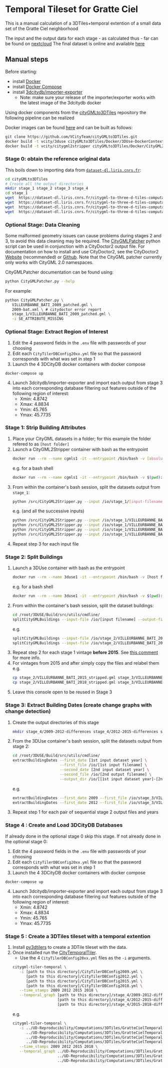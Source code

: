 # Temporal Tileset for Gratte Ciel
This is a manual calculation of a 3DTiles+temporal extention of a small data set of the Gratte Ciel neighborhood

The input and the output data for each stage - as calculated thus - far can be found on [nextcloud](https://partage.liris.cnrs.fr/index.php/f/151016)
The final dataset is online and available [here](https://dataset-dl.liris.cnrs.fr/three-d-tiles-lyon-metropolis/Villeurbanne_GratteCiel_Temporal_2009-2012-2015-2018_TileSet/)

## Manual steps

Before starting:

- install [Docker](https://docs.docker.com/engine/install/)
- install [Docker Compose](https://docs.docker.com/compose/install/)
- install [3dcitydb/importer-exporter](https://github.com/3dcitydb/3dcitydb-suite/releases)
  - Note: make sure your release of the importer/exporter works with the latest image of the 3dcitydb docker

Using docker components from the [cityGMLto3DTiles](https://github.com/VCityTeam/cityGMLto3DTiles) repository the following pipeline can be realized

Docker images can be found [here](https://github.com/VCityTeam/cityGMLto3DTiles/tree/master/Docker) and can be built as follows:
```bash
git clone https://github.com/VCityTeam/cityGMLto3DTiles.git
docker build -t vcity/3duse cityGMLto3DTiles/Docker/3DUse-DockerContext
docker build -t vcity/citygml2stripper cityGMLto3DTiles/Docker/CityGML2Stripper-DockerContext
```

### Stage 0: obtain the reference original data

This boils down to importing data from [`dataset-dl.liris.cnrs.fr`](https://dataset-dl.liris.cnrs.fr/citygml-to-three-d-tiles-computations/stage_1/):

```bash
cd cityGMLto3DTiles
# Create all the output directories
mkdir stage_1 stage_2 stage_3 stage_4 
cd stage_1
wget  https://dataset-dl.liris.cnrs.fr/citygml-to-three-d-tiles-computations/stage_1/2009/VILLEURBANNE_BATI_2009_patched.gml
wget  https://dataset-dl.liris.cnrs.fr/citygml-to-three-d-tiles-computations/stage_1/2012/VILLEURBANNE_BATI_2012_patched.gml
wget  https://dataset-dl.liris.cnrs.fr/citygml-to-three-d-tiles-computations/stage_1/2015/VILLEURBANNE_BATI_2015_patched.gml
wget  https://dataset-dl.liris.cnrs.fr/citygml-to-three-d-tiles-computations/stage_1/2018/VILLEURBANNE_BATI_2018_patched.gml
```

### Optional Stage: Data Cleaning
Some malformed geometry issues can cause problems during stages 2 and 3, to avoid this data cleaning may be required.
The [CityGMLPatcher](./CityGMLPatcher.py) python script can be used in conjunction with a CityDoctor2 output file.
For documentation on how to install and use CityDoctor2, see the CityDoctor2 [Website](https://projekt.bht-berlin.de/citydoctor2/downloads/) (recommended) or [Github](https://transfer.hft-stuttgart.de/gitlab/citydoctor/citydoctor2). Note that the CityGML patcher currently only works with CityGML 2.0 namespaces.

CityGMLPatcher documentation can be found using:
```bash
python CityGMLPatcher.py --help
```
For example:
```bash
python CityGMLPatcher.py \
   VILLEURBANNE_BATI_2009_patched.gml \
   2009-bat.xml \ # citydoctor error report
   stage_1/VILLEURBANNE_BATI_2009_patched.gml \
   -i SE_ATTRIBUTE_MISSING
```
### Optional Stage: Extract Region of Interest
1. Edit the 4 password fields in the `.env` file with passwords of your choosing
2. Edit each `CityTilerDBConfig20xx.yml` file so that the password corresponds with what was set in step 1 
3. Launch the 4 3DCityDB docker containers with docker compose
```
docker-compose up
```
4. Launch 3dcitydb/importer-exporter and import each output from stage 3 into each corresponding database filtering out features outside of the following region of interest:
   - Xmin: 4.8742
   - Xmax: 4.8834
   - Ymin: 45.765
   - Ymax: 45.7735
### Stage 1: Strip Building Attributes

1. Place your CityGML datasets in a folder; for this example the folder refered to as `[host folder]`
2. Launch a CityGML2Stripper container with bash as the entrypoint
   ```bash
   docker run --rm --name cgmls1 -it --entrypoint /bin/bash -v [absolute-path-to-host-folder]:/io vcity/citygml2stripper
   ```
   e.g. for a bash shell
   ```bash
   docker run --rm --name cgmls1 -it --entrypoint /bin/bash -v $(pwd):/io vcity/citygml2stripper
   ```
3. From within the container's bash session, split the datasets output from `stage_1`:
   ```bash
   python /src/CityGML2Stripper.py --input /io/stage_1/[input-filename] --output /io/stage_2/[output-filename] --remove-building-parts
   ```
   e.g. (and all the successive inputs)
   ```bash
   python /src/CityGML2Stripper.py --input /io/stage_1/VILLEURBANNE_BATI_2009_patched.gml --output /io/stage_2/VILLEURBANNE_BATI_2009_stripped.gml --remove-building-parts
   python /src/CityGML2Stripper.py --input /io/stage_1/VILLEURBANNE_BATI_2012_patched.gml --output /io/stage_2/VILLEURBANNE_BATI_2012_stripped.gml --remove-building-parts
   python /src/CityGML2Stripper.py --input /io/stage_1/VILLEURBANNE_BATI_2015_patched.gml --output /io/stage_2/VILLEURBANNE_BATI_2015_stripped.gml --remove-building-parts
   python /src/CityGML2Stripper.py --input /io/stage_1/VILLEURBANNE_BATI_2018_patched.gml --output /io/stage_2/VILLEURBANNE_BATI_2018_stripped.gml --remove-building-parts
   ```
4. Repeat step 3 for each input file

### Stage 2: Split Buildings
1. Launch a 3DUse container with bash as the entrypoint
   ```bash
   docker run --rm --name 3duse1 -it --entrypoint /bin/bash -v [host folder]:/io vcity/3duse
   ```
   e.g. for a bash shell
   ```bash
   docker run --rm --name 3duse1 -it --entrypoint /bin/bash -v $(pwd):/io vcity/3duse
   ```
2. From within the container's bash session, split the dataset buildings:
   ```bash
   cd /root/3DUSE/Build/src/utils/cmdline/
   splitCityGMLBuildings --input-file /io/[input filename] --output-file /io/[output filename]
   ```
   e.g.
   ```bash
   splitCityGMLBuildings --input-file /io/stage_2/VILLEURBANNE_BATI_2009_stripped.gml --output-file /io/stage_3/VILLEURBANNE_BATI_2009_stripped_split.gml
   splitCityGMLBuildings --input-file /io/stage_2/VILLEURBANNE_BATI_2012_stripped.gml --output-file /io/stage_3/VILLEURBANNE_BATI_2012_stripped_split.gml
   ```
4. Repeat step 2 for each stage 1 vintage **before 2015**. 
   See [this comment](https://github.com/VCityTeam/cityGMLto3DTiles/blob/3c10f8235f6ab6c8a28df60f7b065ae8865b7623/PythonCallingDocker/demo_split_buildings.py#L32) for more info.
5. For vintages from 2015 and after simply copy the files and relabel them e.g.
   ```bash
   cp stage_2/VILLEURBANNE_BATI_2015_stripped.gml stage_3/VILLEURBANNE_BATI_2015_stripped_split.gml
   cp stage_2/VILLEURBANNE_BATI_2018_stripped.gml stage_3/VILLEURBANNE_BATI_2018_stripped_split.gml
   ```
6. Leave this console open to be reused in Stage 3

### Stage 3: Extract Building Dates (create change graphs with change detection)
1. Create the output directories of this stage
   ```bash
   mkdir stage_4/2009-2012-differences stage_4/2012-2015-differences stage_4/2015-2018-differences
   ```
3. From the 3DUse container's bash session, split the datasets output from stage 2:
   ```bash
   cd /root/3DUSE/Build/src/utils/cmdline/
   extractBuildingDates --first_date [1st input dataset year] \
                        --first_file /io/[1st input filename] \
                        --second_date [2nd input dataset year] \
                        --second_file /io/[2nd output filename] \
                        --output_dir /io/[[1st input dataset year]-[2nd input dataset year]]
   ```
   e.g. 
   ```bash
   extractBuildingDates --first_date 2009 --first_file /io/stage_3/VILLEURBANNE_BATI_2009_stripped_split.gml --second_date 2012 --second_file /io/stage_3/VILLEURBANNE_BATI_2012_stripped_split.gml --output_dir /io/stage_4/2009-2012-differences
   extractBuildingDates --first_date 2012 --first_file /io/stage_3/VILLEURBANNE_BATI_2012_stripped_split.gml --second_date 2015 --second_file /io/stage_3/VILLEURBANNE_BATI_2015_stripped_split.gml --output_dir /io/stage_4/2012-2015-differences
   ```
2. Repeat step 1 for each pair of sequential stage 2 output files and years

### Stage 4 : Create and Load 3DCityDB Databases
If already done in the optional stage 0 skip this stage.
If not already done in the optional stage 0:
1. Edit the 4 password fields in the `.env` file with passwords of your choosing
2. Edit each `CityTilerDBConfig20xx.yml` file so that the password corresponds with what was set in step 1 
3. Launch the 4 3DCityDB docker containers with docker compose
```
docker-compose up
```
4. Launch 3dcitydb/importer-exporter and import each output from stage 3 into each corresponding database filtering out features outside of the following region of interest:
   - Xmin: 4.8742
   - Xmax: 4.8834
   - Ymin: 45.765
   - Ymax: 45.7735

### Stage 5 : Create a 3DTiles tileset with a temporal extention
1. Install [py3dtilers](https://github.com/VCityTeam/py3dtilers#installation-from-sources) to create a 3DTile tileset with the data.
2. Once installed run the [CityTemporalTiler](https://github.com/VCityTeam/py3dtilers/tree/master/py3dtilers/CityTiler#citytemporaltiler-features).
   - Use the 4 `CityTilerDBConfig20xx.yml` files as the `-i` arguments.
   ```bash
   citygml-tiler-temporal \
      -i [path to this directory]/CityTilerDBConfig2009.yml \
         [path to this directory]/CityTilerDBConfig2012.yml \
         [path to this directory]/CityTilerDBConfig2015.yml \
         [path to this directory]/CityTilerDBConfig2018.yml \
      --time_stamps 2009 2012 2015 2018 \
      --temporal_graph [path to this directory]/stage_4/2009-2012-differences/DifferencesAsGraph.json \
                       [path to this directory]/stage_4/2012-2015-differences/DifferencesAsGraph.json \
                       [path to this directory]/stage_4/2015-2018-differences/DifferencesAsGraph.json
   ```
   e.g.
   ```bash
   citygml-tiler-temporal \
      -i ../UD-Reproducibility/Computations/3DTiles/GratteCielTemporal2009-2018/CityTilerDBConfig2009.yml \
         ../UD-Reproducibility/Computations/3DTiles/GratteCielTemporal2009-2018/CityTilerDBConfig2012.yml \
         ../UD-Reproducibility/Computations/3DTiles/GratteCielTemporal2009-2018/CityTilerDBConfig2015.yml \
         ../UD-Reproducibility/Computations/3DTiles/GratteCielTemporal2009-2018/CityTilerDBConfig2018.yml \
      --time_stamps 2009 2012 2015 2018 \
      --temporal_graph ../UD-Reproducibility/Computations/3DTiles/GratteCielTemporal2009-2018/stage_4/2009-2012-differences/DifferencesAsGraph.json \
                       ../UD-Reproducibility/Computations/3DTiles/GratteCielTemporal2009-2018/stage_4/2012-2015-differences/DifferencesAsGraph.json \
                       ../UD-Reproducibility/Computations/3DTiles/GratteCielTemporal2009-2018/stage_4/2015-2018-differences/DifferencesAsGraph.json
   ```